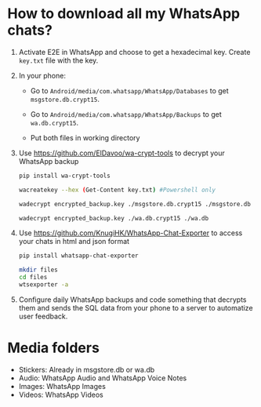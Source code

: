 # How to download all my WhatsApp chats?

1. Activate E2E in WhatsApp and choose to get a hexadecimal key. Create `key.txt` file with the key.

2. In your phone:

    - Go to `Android/media/com.whatsapp/WhatsApp/Databases` to get `msgstore.db.crypt15`.

    - Go to `Android/media/com.whatsapp/WhatsApp/Backups` to get `wa.db.crypt15`.

    - Put both files in working directory

3. Use https://github.com/ElDavoo/wa-crypt-tools to decrypt your WhatsApp backup

    ```bash
    pip install wa-crypt-tools
    ```

    ```bash
    wacreatekey --hex (Get-Content key.txt) #Powershell only
    ```
     
    ```bash
    wadecrypt encrypted_backup.key ./msgstore.db.crypt15 ./msgstore.db
    ```

    ```bash
    wadecrypt encrypted_backup.key ./wa.db.crypt15 ./wa.db
    ```
            
4. Use https://github.com/KnugiHK/WhatsApp-Chat-Exporter to access your chats in html and json format
        
    ```bash
    pip install whatsapp-chat-exporter
    ```

    ```bash
    mkdir files
    cd files
    wtsexporter -a
    ```

5. Configure daily WhatsApp backups and code something that decrypts them and sends the SQL data from your phone to a server to automatize user feedback. 

# Media folders

- Stickers: Already in msgstore.db or wa.db
- Audio: WhatsApp Audio and WhatsApp Voice Notes
- Images: WhatsApp Images
- Videos: WhatsApp Videos